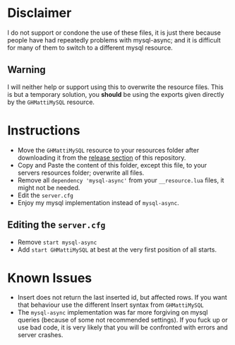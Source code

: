 # Disclaimer
I do not support or condone the use of these files, it is just there because people have had repeatedly problems with mysql-async; and it is difficult for many of them to switch to a different mysql resource.

## Warning
I will neither help or support using this to overwrite the resource files. This is but a temporary solution, you **should** be using the exports given directly by the `GHMattiMySQL` resource.

# Instructions
* Move the `GHMattiMySQL` resource to your resources folder after downloading it from the [release section](https://github.com/GHMatti/FiveM-MySQL/releases) of this repository.
* Copy and Paste the content of this folder, except this file, to your servers resources folder; overwrite all files.
* Remove all `dependency 'mysql-async'` from your `__resource.lua` files, it might not be needed.
* Edit the `server.cfg`
* Enjoy my mysql implementation instead of `mysql-async`.

## Editing the `server.cfg`
* Remove `start mysql-async`
* Add `start GHMattiMySQL` at best at the very first position of all starts.

# Known Issues
* Insert does not return the last inserted id, but affected rows. If you want that behaviour use the different Insert syntax from `GHMattiMySQL`
* The `mysql-async` implementation was far more forgiving on mysql queries (because of some not recommended settings). If you fuck up or use bad code, it is very likely that you will be confronted with errors and server crashes.
